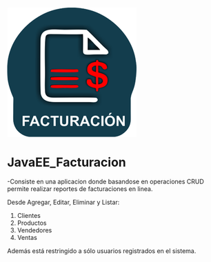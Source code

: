 ![Image of Yaktocat](https://github.com/cluco91/JavaEE_Facturacion/blob/master/facturacion.png)

# JavaEE_Facturacion

-Consiste en una aplicacion donde basandose en operaciones CRUD 
permite realizar reportes de facturaciones en linea.  

Desde Agregar, Editar, Eliminar y Listar: 

1. Clientes
2. Productos
3. Vendedores
4. Ventas

Además está restringido a sólo usuarios registrados en el sistema.
